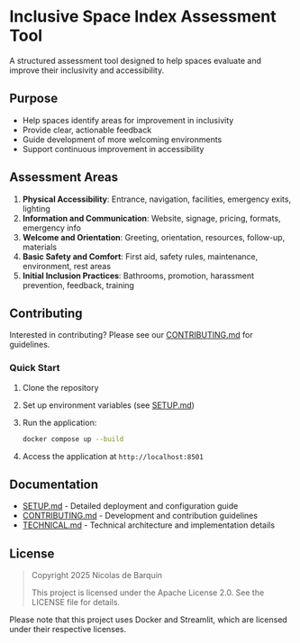 # Inclusive Space Index Assessment Tool

A structured assessment tool designed to help spaces evaluate and improve their inclusivity and accessibility.

## Purpose

- Help spaces identify areas for improvement in inclusivity
- Provide clear, actionable feedback
- Guide development of more welcoming environments
- Support continuous improvement in accessibility

## Assessment Areas

1. **Physical Accessibility**: Entrance, navigation, facilities, emergency exits, lighting
2. **Information and Communication**: Website, signage, pricing, formats, emergency info
3. **Welcome and Orientation**: Greeting, orientation, resources, follow-up, materials
4. **Basic Safety and Comfort**: First aid, safety rules, maintenance, environment, rest areas
5. **Initial Inclusion Practices**: Bathrooms, promotion, harassment prevention, feedback, training

## Contributing

Interested in contributing? Please see our [CONTRIBUTING.md](CONTRIBUTING.md) for guidelines.

### Quick Start

1. Clone the repository
2. Set up environment variables (see [SETUP.md](SETUP.md))
3. Run the application:

   ```bash
   docker compose up --build
   ```

4. Access the application at `http://localhost:8501`

## Documentation

- [SETUP.md](SETUP.md) - Detailed deployment and configuration guide
- [CONTRIBUTING.md](CONTRIBUTING.md) - Development and contribution guidelines
- [TECHNICAL.md](TECHNICAL.md) - Technical architecture and implementation details

## License

> Copyright 2025 Nicolas de Barquin
>
> This project is licensed under the Apache License 2.0. See the LICENSE file for details.

Please note that this project uses Docker and Streamlit, which are licensed under their respective licenses.

